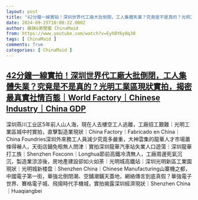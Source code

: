 ```yaml
---
layout: post
title: "42分鐘一線實拍！深圳世界代工廠大批倒閉，工人集體失業？究竟是不是真的？光明工業區現狀實拍，揭密最真實社情百態｜World Factory｜Chinese Industry｜China GDP"
date: 2024-09-25T10:00:22.000Z
author: 廠妹&男閨蜜 ChinaMaid
from: https://www.youtube.com/watch?v=EyhBY6y0q30
tags: [ ChinaMaid ]
comments: True
categories: [ ChinaMaid ]
---
```

<!--1727258422000-->
[42分鐘一線實拍！深圳世界代工廠大批倒閉，工人集體失業？究竟是不是真的？光明工業區現狀實拍，揭密最真實社情百態｜World Factory｜Chinese Industry｜China GDP](https://www.youtube.com/watch?v=EyhBY6y0q30)
------

<div>
深圳燕川工业区5年前人山人海，現在人去樓空工人逃離，工廠招工艱難｜光明工業區城中村實拍，直擊製造業現狀｜China Factory｜Fabricado en China｜China Foundries深圳外來務工人員減少究竟多嚴重，大神雲集的龍華人才市場蕭條得嚇人，天街店鋪免租無人問津｜實拍深圳龍華汽車站失業人口遊蕩｜深圳龍華打工族｜Shenzhen Foxconn｜Longhua節前高鐵冷清無人，工廠周邊死氣沉沉，製造業涼涼後，房地產建設卻如火如荼｜光明城高鐵站｜深圳光明新區工業園現狀｜光明城新楼盘｜Shenzhen China｜Chinese Manufacturing山寨機之都，中國電子第一街，華強北倒閉潮、空舖潮鋪天蓋地，網絡傳言到底真假？華強電子世界、賽格電子城、飛揚時代手機城，實拍揭露深圳經濟現狀｜Shenzhen China｜Huaqiangbei
</div>
